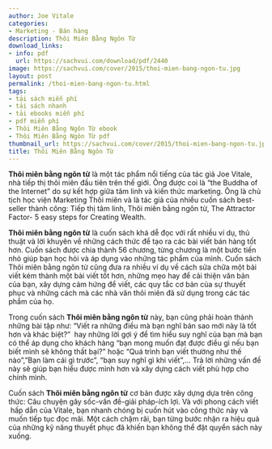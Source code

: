 ```yaml
---
author: Joe Vitale
categories:
- Marketing - Bán hàng
description: Thôi Miên Bằng Ngôn Từ
download_links:
- info: pdf
  url: https://sachvui.com/download/pdf/2440
image: https://sachvui.com/cover/2015/thoi-mien-bang-ngon-tu.jpg
layout: post
permalink: /thoi-mien-bang-ngon-tu.html
tags:
- tải sách miễn phí
- tải sách nhanh
- tải ebooks miễn phí
- pdf miễn phí
- Thôi Miên Bằng Ngôn Từ ebook
- Thôi Miên Bằng Ngôn Từ pdf
thumbnail_url: https://sachvui.com/cover/2015/thoi-mien-bang-ngon-tu.jpg
title: Thôi Miên Bằng Ngôn Từ
---
```


 <div class="item-desc text-justify"> <p><strong>Thôi miên bằng ngôn từ</strong> là một tác phẩm nổi tiếng của tác giả Joe Vitale, nhà tiếp thị thôi miên đầu tiên trên thế giới. Ông được coi là “the Buddha of the Internet” do sự kết hợp giữa tâm linh và kiến thức marketing. Ông là chủ tịch học viện Marketing Thôi miên và là tác giả của nhiều cuốn sách best-seller thành công: Tiếp thị tâm linh, Thôi miên bằng ngôn từ, The Attractor Factor- 5 easy steps for Creating Wealth.</p><p><strong>Thôi miên bằng ngôn từ</strong> là cuốn sách khá dễ đọc với rất nhiều ví dụ, thủ thuật và lời khuyên về những cách thức để tạo ra các bài viết bán hàng tốt hơn. Cuốn sách được chia thành 56 chương, từng chương là một bước tiến nhỏ giúp bạn học hỏi và áp dụng vào những tác phẩm của mình. Cuốn sách Thôi miên bằng ngôn từ cũng đưa ra nhiều ví dụ về cách sửa chữa một bài viết kém thành một bài viết tốt hơn, những mẹo hay để cải thiện văn bản của bạn, xây dựng cảm hứng để viết, các quy tắc cơ bản của sự thuyết phục và những cách mà các nhà văn thôi miên đã sử dụng trong các tác phẩm của họ.</p><p>Trong cuốn sách <strong>Thôi miên bằng ngôn từ</strong> này, bạn cũng phải hoàn thành những bài tập như: “Viết ra những điều mà bạn nghĩ bản sao mới này là tốt hơn và khác biệt?”  hay những lời gợi ý để tìm hiểu suy nghĩ của bạn mà bạn có thể áp dụng cho khách hàng “bạn mong muốn đạt được điều gì nếu bạn biết mình sẽ không thất bại?” hoặc “Quá trình bạn viết thường như thế nào”,”Bạn làm cái gì trước”, “bạn suy nghĩ gì khi viết”,… Trả lời những vấn đề này sẽ giúp bạn hiểu được mình hơn và xây dựng cách viết phù hợp cho chính mình.</p><p>Cuốn sách <strong>Thôi miên bằng ngôn từ</strong> cơ bản được xây dựng dựa trên công thức: Câu chuyện gây sốc-vấn đề-giải pháp-ích lợi. Và với phong cách viết  hấp dẫn của Vitale, bạn nhanh chóng bị cuốn hút vào công thức này và muốn tiếp tục đọc mãi. Một cách chậm rãi, bạn từng bước nhận ra hiệu quả của những kỹ năng thuyết phục đã khiến bạn không thể đặt quyển sách này xuống.</p> </div>